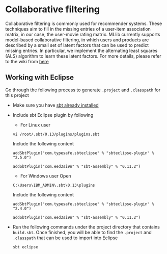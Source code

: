 Collaborative filtering
===========================
Collaborative filtering is commonly used for recommender systems. These techniques aim to fill in the missing entries of a user-item association matrix, in our case, the user-movie rating matrix. MLlib currently supports model-based collaborative filtering, in which users and products are described by a small set of latent factors that can be used to predict missing entries. In particular, we implement the alternating least squares (ALS) algorithm to learn these latent factors.
For more details, please refer to the wiki from [here](http://ampcamp.berkeley.edu/big-data-mini-course/movie-recommendation-with-mllib.html)

## Working with Eclipse

Go through the following process to generate ```.project``` and ```.classpath``` for this project

* Make sure you have [sbt already installed](https://github.rtp.raleigh.ibm.com/cleancloudsight/cloudsight/wikis/work-with-spark#setup-spark)
* Include sbt Eclipse plugin by following 
   * For Linux user
    
    ```
    vi /root/.sbt/0.13/plugins/plugins.sbt
    ```
    Include the following content
    
    ```
    addSbtPlugin("com.typesafe.sbteclipse" % "sbteclipse-plugin" % "2.5.0")

    addSbtPlugin("com.eed3si9n" % "sbt-assembly" % "0.11.2")
    ```
   * For Windows user
    Open

    ```
    C:\Users\IBM_ADMIN\.sbt\0.13\plugins

    ```
    Include the following content    
    ```
    addSbtPlugin("com.typesafe.sbteclipse" % "sbteclipse-plugin" % "2.4.0")

    addSbtPlugin("com.eed3si9n" % "sbt-assembly" % "0.11.2")
    ```    
* Run the following commands under the project directory that contains ```build.sbt```. Once finished, you will be able to find the ```.project``` and ```.classpath``` that can be used to import into Eclipse

   ```
   sbt eclipse
   ```
